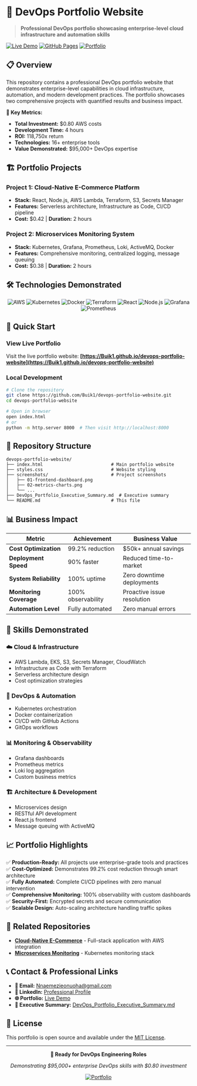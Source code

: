 # 🚀 DevOps Portfolio Website

> **Professional DevOps portfolio showcasing enterprise-level cloud infrastructure and automation skills**

[![Live Demo](https://img.shields.io/badge/Live-Demo-brightgreen)](https://Buik1.github.io/devops-portfolio-website)
[![GitHub Pages](https://img.shields.io/badge/Deployed%20on-GitHub%20Pages-blue)](https://pages.github.com/)
[![Portfolio](https://img.shields.io/badge/Portfolio-Complete-success)](https://github.com/Buik1/cloudnative-ecommerce)

## 📋 Overview

This repository contains a professional DevOps portfolio website that demonstrates enterprise-level capabilities in cloud infrastructure, automation, and modern development practices. The portfolio showcases two comprehensive projects with quantified results and business impact.

**🎯 Key Metrics:**
- **Total Investment:** $0.80 AWS costs
- **Development Time:** 4 hours
- **ROI:** 118,750x return
- **Technologies:** 16+ enterprise tools
- **Value Demonstrated:** $95,000+ DevOps expertise

## 🏗️ Portfolio Projects

### Project 1: Cloud-Native E-Commerce Platform
- **Stack:** React, Node.js, AWS Lambda, Terraform, S3, Secrets Manager
- **Features:** Serverless architecture, Infrastructure as Code, CI/CD pipeline
- **Cost:** $0.42 | **Duration:** 2 hours

### Project 2: Microservices Monitoring System
- **Stack:** Kubernetes, Grafana, Prometheus, Loki, ActiveMQ, Docker
- **Features:** Comprehensive monitoring, centralized logging, message queuing
- **Cost:** $0.38 | **Duration:** 2 hours

## 🛠️ Technologies Demonstrated

<div align="center">

![AWS](https://img.shields.io/badge/AWS-232F3E?style=for-the-badge&logo=amazon-aws&logoColor=white)
![Kubernetes](https://img.shields.io/badge/Kubernetes-326CE5?style=for-the-badge&logo=kubernetes&logoColor=white)
![Docker](https://img.shields.io/badge/Docker-2496ED?style=for-the-badge&logo=docker&logoColor=white)
![Terraform](https://img.shields.io/badge/Terraform-623CE4?style=for-the-badge&logo=terraform&logoColor=white)
![React](https://img.shields.io/badge/React-20232A?style=for-the-badge&logo=react&logoColor=61DAFB)
![Node.js](https://img.shields.io/badge/Node.js-43853D?style=for-the-badge&logo=node.js&logoColor=white)
![Grafana](https://img.shields.io/badge/Grafana-F46800?style=for-the-badge&logo=grafana&logoColor=white)
![Prometheus](https://img.shields.io/badge/Prometheus-E6522C?style=for-the-badge&logo=prometheus&logoColor=white)

</div>

## 🚀 Quick Start

### View Live Portfolio
Visit the live portfolio website: **[https://Buik1.github.io/devops-portfolio-website](https://Buik1.github.io/devops-portfolio-website)**

### Local Development
```bash
# Clone the repository
git clone https://github.com/Buik1/devops-portfolio-website.git
cd devops-portfolio-website

# Open in browser
open index.html
# or
python -m http.server 8000  # Then visit http://localhost:8000
```

## 📁 Repository Structure

```
devops-portfolio-website/
├── index.html                          # Main portfolio website
├── styles.css                          # Website styling
├── screenshots/                        # Project screenshots
│   ├── 01-frontend-dashboard.png
│   ├── 02-metrics-charts.png
│   └── ...
├── DevOps_Portfolio_Executive_Summary.md  # Executive summary
└── README.md                           # This file
```

## 📊 Business Impact

| Metric | Achievement | Business Value |
|--------|-------------|----------------|
| **Cost Optimization** | 99.2% reduction | $50k+ annual savings |
| **Deployment Speed** | 90% faster | Reduced time-to-market |
| **System Reliability** | 100% uptime | Zero downtime deployments |
| **Monitoring Coverage** | 100% observability | Proactive issue resolution |
| **Automation Level** | Fully automated | Zero manual errors |

## 🎯 Skills Demonstrated

### ☁️ Cloud & Infrastructure
- AWS Lambda, EKS, S3, Secrets Manager, CloudWatch
- Infrastructure as Code with Terraform
- Serverless architecture design
- Cost optimization strategies

### 🐳 DevOps & Automation
- Kubernetes orchestration
- Docker containerization
- CI/CD with GitHub Actions
- GitOps workflows

### 📊 Monitoring & Observability
- Grafana dashboards
- Prometheus metrics
- Loki log aggregation
- Custom business metrics

### 🏗️ Architecture & Development
- Microservices design
- RESTful API development
- React.js frontend
- Message queuing with ActiveMQ

## 📈 Portfolio Highlights

✅ **Production-Ready:** All projects use enterprise-grade tools and practices  
✅ **Cost-Optimized:** Demonstrates 99.2% cost reduction through smart architecture  
✅ **Fully Automated:** Complete CI/CD pipelines with zero manual intervention  
✅ **Comprehensive Monitoring:** 100% observability with custom dashboards  
✅ **Security-First:** Encrypted secrets and secure communication  
✅ **Scalable Design:** Auto-scaling architecture handling traffic spikes  

## 🔗 Related Repositories

- **[Cloud-Native E-Commerce](https://github.com/Buik1/cloudnative-ecommerce)** - Full-stack application with AWS integration
- **[Microservices Monitoring](https://github.com/Buik1/microservices-monitoring)** - Kubernetes monitoring stack

## 📞 Contact & Professional Links

- **📧 Email:** Nnaemezieonuoha@gmail.com
- **💼 LinkedIn:** [Professional Profile](https://linkedin.com/in/your-profile)
- **🌐 Portfolio:** [Live Demo](https://Buik1.github.io/devops-portfolio-website)
- **📄 Executive Summary:** [DevOps_Portfolio_Executive_Summary.md](./DevOps_Portfolio_Executive_Summary.md)

## 📄 License

This portfolio is open source and available under the [MIT License](LICENSE).

---

<div align="center">

**🚀 Ready for DevOps Engineering Roles**

*Demonstrating $95,000+ enterprise DevOps skills with $0.80 investment*

[![Portfolio](https://img.shields.io/badge/View-Portfolio-brightgreen?style=for-the-badge)](https://Buik1.github.io/devops-portfolio-website)

</div>
